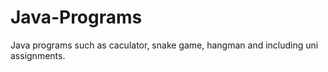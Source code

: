 # Java-Programs
Java programs such as caculator, snake game, hangman and including uni assignments.
